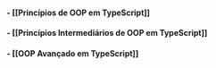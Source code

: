 
#### - [[Princípios de OOP em TypeScript]]
#### - [[Princípios Intermediários de OOP em TypeScript]]
#### - [[OOP Avançado em TypeScript]]